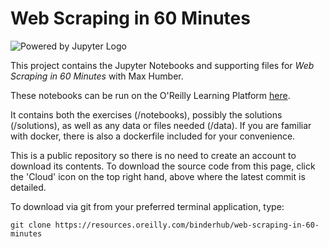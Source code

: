 # Web Scraping in 60 Minutes

![Powered by Jupyter Logo](https://cdn.oreillystatic.com/images/icons/powered_by_jupyter.png)

This project contains the Jupyter Notebooks and supporting files for _Web Scraping in 60 Minutes_ with Max Humber. 

These notebooks can be run on the O'Reilly Learning Platform [here](https://learning.oreilly.com/jupyter-notebooks/~/${NOTEBOOK_FPID}).

It contains both the exercises (/notebooks), possibly the solutions (/solutions), as well as any data or files needed (/data). If you are familiar with docker, there is also a dockerfile included for your convenience. 

This is a public repository so there is no need to create an account to download its contents. To download the source code from this page, click the 'Cloud' icon on the top right hand, above where the latest commit is detailed.

To download via git from your preferred terminal application, type:

```git clone https://resources.oreilly.com/binderhub/web-scraping-in-60-minutes```
